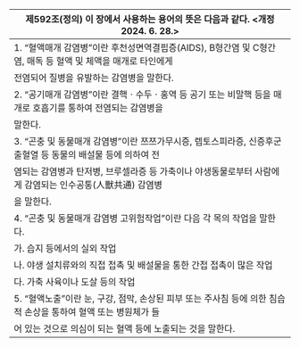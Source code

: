 | 제592조(정의) 이 장에서 사용하는 용어의 뜻은 다음과 같다. <개정 2024. 6. 28.> |
| --- |
| 1. “혈액매개 감염병”이란 후천성면역결핍증(AIDS), B형간염 및 C형간염, 매독 등 혈액 및 체액을 매개로 타인에게 |
| 전염되어 질병을 유발하는 감염병을 말한다. |
| 2. “공기매개 감염병”이란 결핵ㆍ수두ㆍ홍역 등 공기 또는 비말핵 등을 매개로 호흡기를 통하여 전염되는 감염병을 |
| 말한다. |
| 3. “곤충 및 동물매개 감염병”이란 쯔쯔가무시증, 렙토스피라증, 신증후군출혈열 등 동물의 배설물 등에 의하여 전 |
| 염되는 감염병과 탄저병, 브루셀라증 등 가축이나 야생동물로부터 사람에게 감염되는 인수공통(人獸共通) 감염병 |
| 을 말한다. |
| 4. “곤충 및 동물매개 감염병 고위험작업”이란 다음 각 목의 작업을 말한다. |
| 가. 습지 등에서의 실외 작업 |
| 나. 야생 설치류와의 직접 접촉 및 배설물을 통한 간접 접촉이 많은 작업 |
| 다. 가축 사육이나 도살 등의 작업 |
| 5. “혈액노출”이란 눈, 구강, 점막, 손상된 피부 또는 주사침 등에 의한 침습적 손상을 통하여 혈액 또는 병원체가 들 |
| 어 있는 것으로 의심이 되는 혈액 등에 노출되는 것을 말한다. |